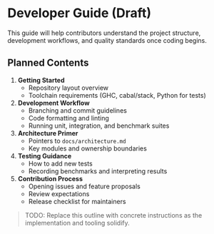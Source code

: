 # Developer Guide (Draft)

This guide will help contributors understand the project structure, development workflows, and quality standards once coding begins.

## Planned Contents

1. **Getting Started**
   - Repository layout overview
   - Toolchain requirements (GHC, cabal/stack, Python for tests)
2. **Development Workflow**
   - Branching and commit guidelines
   - Code formatting and linting
   - Running unit, integration, and benchmark suites
3. **Architecture Primer**
   - Pointers to `docs/architecture.md`
   - Key modules and ownership boundaries
4. **Testing Guidance**
   - How to add new tests
   - Recording benchmarks and interpreting results
5. **Contribution Process**
   - Opening issues and feature proposals
   - Review expectations
   - Release checklist for maintainers

> TODO: Replace this outline with concrete instructions as the implementation and tooling solidify.
